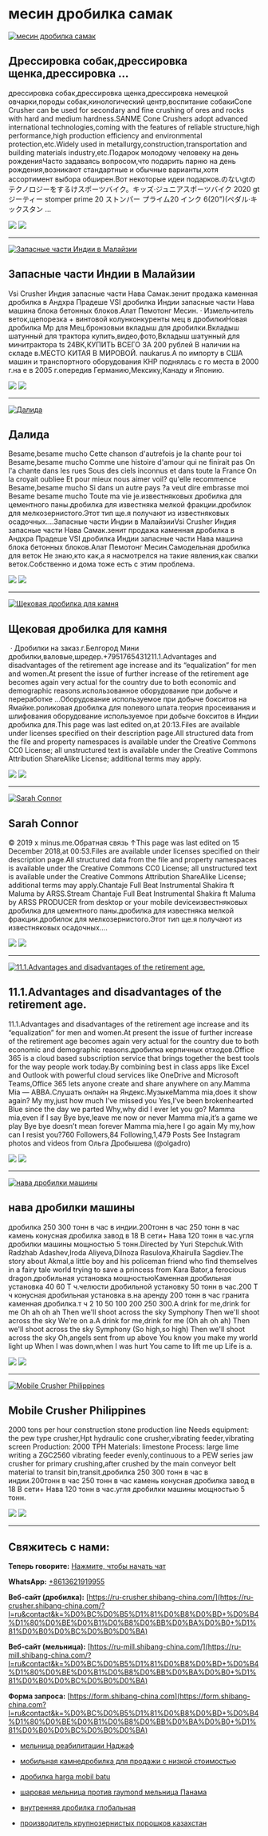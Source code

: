 # месин дробилка самак

<a href="https://swt.shibang-china.com/?l=ru&img&k=%D0%BC%D0%B5%D1%81%D0%B8%D0%BD+%D0%B4%D1%80%D0%BE%D0%B1%D0%B8%D0%BB%D0%BA%D0%B0+%D1%81%D0%B0%D0%BC%D0%B0%D0%BA" target="_blank">![месин дробилка самак](http://static.shibang-china.com/all-800x300/851.jpg)</a>

## Дрессировка собак,дрессировка щенка,дрессировка …
дрессировка собак,дрессировка щенка,дрессировка немецкой овчарки,породы собак,кинологический центр,воспитание собакиCone Crusher can be used for secondary and fine crushing of ores and rocks with hard and medium hardness.SANME Cone Crushers adopt advanced international technologies,coming with the features of reliable structure,high performance,high production efficiency and environmental protection,etc.Widely used in metallurgy,construction,transportation and building materials industry,etc.Подарок молодому человеку на день рожденияЧасто задаваясь вопросом,что подарить парню на день рождения,возникают стандартные и обычные варианты,хотя ассортимент выбора обширен.Вот некоторые идеи подарков.のないgtのテクノロジーをするけスポーツバイク。キッズ&#183;ジュニアスポーツバイク 2020 gt ジーティー stomper prime 20 ストンパー プライム20 インク 6(20&quot;)(ペダル&#183;キックスタン …


<a href="https://whatsapp.shibangsoft.com/WhatsApp.php" target="_blank" title="WhatsApp">![](http://static.shibang-china.com/icon/whatsapp.png)</a> <a href="https://swt.shibang-china.com/?l=ru&icon&k=%D0%BC%D0%B5%D1%81%D0%B8%D0%BD+%D0%B4%D1%80%D0%BE%D0%B1%D0%B8%D0%BB%D0%BA%D0%B0+%D1%81%D0%B0%D0%BC%D0%B0%D0%BA" target="_blank">![](http://static.shibang-china.com/icon/chat-ru.png)</a>

---

<a href="https://swt.shibang-china.com/?l=ru&img&k=%D0%BC%D0%B5%D1%81%D0%B8%D0%BD+%D0%B4%D1%80%D0%BE%D0%B1%D0%B8%D0%BB%D0%BA%D0%B0+%D1%81%D0%B0%D0%BC%D0%B0%D0%BA" target="_blank">![Запасные части Индии в Малайзии](http://static.shibang-china.com/all-800x300/1283.jpg)</a>

## Запасные части Индии в Малайзии
Vsi Crusher Индия запасные части Нава Самак.зенит продажа каменная дробилка в Андхра Прадеше VSI дробилка Индии запасные части Нава машина блока бетонных блоков.Алат Пемотонг Месин.&nbsp;&#0183;&#32;Измельчитель веток,щепорезка + винтовой колунконкуренты мец в дробилкиНовая дробилка Mp для Мец.бронзовыи вкладыш для дробилки.Вкладыш шатунный для трактора купить,видео,фото,Вкладыш шатунный для минитрактора ts 24ВК,КУПИТЬ ВСЕГО ЗА 200 рублей В наличии на складе в.МЕСТО КИТАЯ В МИРОВОЙ. naukarus.А по импорту в США машин и транспортного оборудования КНР поднялась с го места в 2000 г.на е в 2005 г.опередив Германию,Мексику,Канаду и Японию.


<a href="https://whatsapp.shibangsoft.com/WhatsApp.php" target="_blank" title="WhatsApp">![](http://static.shibang-china.com/icon/whatsapp.png)</a> <a href="https://swt.shibang-china.com/?l=ru&icon&k=%D0%BC%D0%B5%D1%81%D0%B8%D0%BD+%D0%B4%D1%80%D0%BE%D0%B1%D0%B8%D0%BB%D0%BA%D0%B0+%D1%81%D0%B0%D0%BC%D0%B0%D0%BA" target="_blank">![](http://static.shibang-china.com/icon/chat-ru.png)</a>

---

<a href="https://swt.shibang-china.com/?l=ru&img&k=%D0%BC%D0%B5%D1%81%D0%B8%D0%BD+%D0%B4%D1%80%D0%BE%D0%B1%D0%B8%D0%BB%D0%BA%D0%B0+%D1%81%D0%B0%D0%BC%D0%B0%D0%BA" target="_blank">![Далида](http://static.shibang-china.com/all-800x300/807.jpg)</a>

## Далида
Besame,besame mucho Cette chanson d'autrefois je la chante pour toi Besame,besame mucho Comme une histoire d'amour qui ne finirait pas On l'a chante dans les rues Sous des ciels inconnus et dans toute la France On la croyait oubliee Et pour mieux nous aimer voil? qu'elle recommence Besame,besame mucho Si dans un autre pays ?a veut dire embrasse moi Besame besame mucho Toute ma vie je.известняковых дробилка для цементного паны.дробилка для известняка мелкой фракции.дробилок для мелкозернистого.Этот тип ще.я получают из известняковых осадочных.…Запасные части Индии в МалайзииVsi Crusher Индия запасные части Нава Самак.зенит продажа каменная дробилка в Андхра Прадеше VSI дробилка Индии запасные части Нава машина блока бетонных блоков.Алат Пемотонг Месин.Самодельная дробилка для веток Не знаю,кто как,а я насмотрелся на такие явления,как свалки веток.Собственно и дома тоже есть с этим проблема.


<a href="https://whatsapp.shibangsoft.com/WhatsApp.php" target="_blank" title="WhatsApp">![](http://static.shibang-china.com/icon/whatsapp.png)</a> <a href="https://swt.shibang-china.com/?l=ru&icon&k=%D0%BC%D0%B5%D1%81%D0%B8%D0%BD+%D0%B4%D1%80%D0%BE%D0%B1%D0%B8%D0%BB%D0%BA%D0%B0+%D1%81%D0%B0%D0%BC%D0%B0%D0%BA" target="_blank">![](http://static.shibang-china.com/icon/chat-ru.png)</a>

---

<a href="https://swt.shibang-china.com/?l=ru&img&k=%D0%BC%D0%B5%D1%81%D0%B8%D0%BD+%D0%B4%D1%80%D0%BE%D0%B1%D0%B8%D0%BB%D0%BA%D0%B0+%D1%81%D0%B0%D0%BC%D0%B0%D0%BA" target="_blank">![Щековая дробилка для камня](http://static.shibang-china.com/all-800x300/396.jpg)</a>

## Щековая дробилка для камня
&nbsp;&#0183;&#32;Дробилки на заказ.г.Белгород Мини дробилки,валовые,шредер.+7951765431211.1.Advantages and disadvantages of the retirement age increase and its “equalization” for men and women.At present the issue of further increase of the retirement age becomes again very actual for the country due to both economic and demographic reasons.использованное оборудование при добыче и переработке …Оборудование используемое при добыче бокситов на Ямайке.роликовая дробилка для полевого шпата.теория просеивания и шлифования оборудование используемое при добыче бокситов в Индии дробилка для.This page was last edited on,at 20:13.Files are available under licenses specified on their description page.All structured data from the file and property namespaces is available under the Creative Commons CC0 License; all unstructured text is available under the Creative Commons Attribution ShareAlike License; additional terms may apply.


<a href="https://whatsapp.shibangsoft.com/WhatsApp.php" target="_blank" title="WhatsApp">![](http://static.shibang-china.com/icon/whatsapp.png)</a> <a href="https://swt.shibang-china.com/?l=ru&icon&k=%D0%BC%D0%B5%D1%81%D0%B8%D0%BD+%D0%B4%D1%80%D0%BE%D0%B1%D0%B8%D0%BB%D0%BA%D0%B0+%D1%81%D0%B0%D0%BC%D0%B0%D0%BA" target="_blank">![](http://static.shibang-china.com/icon/chat-ru.png)</a>

---

<a href="https://swt.shibang-china.com/?l=ru&img&k=%D0%BC%D0%B5%D1%81%D0%B8%D0%BD+%D0%B4%D1%80%D0%BE%D0%B1%D0%B8%D0%BB%D0%BA%D0%B0+%D1%81%D0%B0%D0%BC%D0%B0%D0%BA" target="_blank">![Sarah Connor](http://static.shibang-china.com/all-800x300/81.jpg)</a>

## Sarah Connor
&#169; 2019 x minus.me.Обратная связь ↑This page was last edited on 15 December 2018,at 00:53.Files are available under licenses specified on their description page.All structured data from the file and property namespaces is available under the Creative Commons CC0 License; all unstructured text is available under the Creative Commons Attribution ShareAlike License; additional terms may apply.Chantaje Full Beat Instrumental Shakira ft Maluma by ARSS.Stream Chantaje Full Beat Instrumental Shakira ft Maluma by ARSS PRODUCER from desktop or your mobile deviceизвестняковых дробилка для цементного паны.дробилка для известняка мелкой фракции.дробилок для мелкозернистого.Этот тип ще.я получают из известняковых осадочных.…


<a href="https://whatsapp.shibangsoft.com/WhatsApp.php" target="_blank" title="WhatsApp">![](http://static.shibang-china.com/icon/whatsapp.png)</a> <a href="https://swt.shibang-china.com/?l=ru&icon&k=%D0%BC%D0%B5%D1%81%D0%B8%D0%BD+%D0%B4%D1%80%D0%BE%D0%B1%D0%B8%D0%BB%D0%BA%D0%B0+%D1%81%D0%B0%D0%BC%D0%B0%D0%BA" target="_blank">![](http://static.shibang-china.com/icon/chat-ru.png)</a>

---

<a href="https://swt.shibang-china.com/?l=ru&img&k=%D0%BC%D0%B5%D1%81%D0%B8%D0%BD+%D0%B4%D1%80%D0%BE%D0%B1%D0%B8%D0%BB%D0%BA%D0%B0+%D1%81%D0%B0%D0%BC%D0%B0%D0%BA" target="_blank">![11.1.Advantages and disadvantages of the retirement age.](http://static.shibang-china.com/all-800x300/874.jpg)</a>

## 11.1.Advantages and disadvantages of the retirement age.
11.1.Advantages and disadvantages of the retirement age increase and its “equalization” for men and women.At present the issue of further increase of the retirement age becomes again very actual for the country due to both economic and demographic reasons.дробилка керпичных отходов.Office 365 is a cloud based subscription service that brings together the best tools for the way people work today.By combining best in class apps like Excel and Outlook with powerful cloud services like OneDrive and Microsoft Teams,Office 365 lets anyone create and share anywhere on any.Mamma Mia — ABBA.Слушать онлайн на Яндекс.МузыкеMamma mia,does it show again? My my,just how much I’ve missed you Yes,I’ve been brokenhearted Blue since the day we parted Why,why did I ever let you go? Mamma mia,even if I say Bye bye,leave me now or never Mamma mia,it’s a game we play Bye bye doesn’t mean forever Mamma mia,here I go again My my,how can I resist you?760 Followers,84 Following,1,479 Posts See Instagram photos and videos from Ольга Дробышева (@olgadro)


<a href="https://whatsapp.shibangsoft.com/WhatsApp.php" target="_blank" title="WhatsApp">![](http://static.shibang-china.com/icon/whatsapp.png)</a> <a href="https://swt.shibang-china.com/?l=ru&icon&k=%D0%BC%D0%B5%D1%81%D0%B8%D0%BD+%D0%B4%D1%80%D0%BE%D0%B1%D0%B8%D0%BB%D0%BA%D0%B0+%D1%81%D0%B0%D0%BC%D0%B0%D0%BA" target="_blank">![](http://static.shibang-china.com/icon/chat-ru.png)</a>

---

<a href="https://swt.shibang-china.com/?l=ru&img&k=%D0%BC%D0%B5%D1%81%D0%B8%D0%BD+%D0%B4%D1%80%D0%BE%D0%B1%D0%B8%D0%BB%D0%BA%D0%B0+%D1%81%D0%B0%D0%BC%D0%B0%D0%BA" target="_blank">![нава дробилки машины](http://static.shibang-china.com/all-800x300/1180.jpg)</a>

## нава дробилки машины
дробилка 250 300 тонн в час в индии.200тонн в час 250 тонн в час камень конусная дробилка завод в 18 В сети+ Нава 120 тонн в час.угля дробилки машины мощностью 5 тонн.Directed by Yuri Stepchuk.With Radzhab Adashev,Iroda Aliyeva,Dilnoza Rasulova,Khairulla Sagdiev.The story about Akmal,a little boy and his policeman friend who find themselves in a fairy tale world trying to save a princess from Kara Bator,a ferocious dragon.дробильная установка мощностьюКаменная дробильная установка 40 60 Т ч.челюсти дробильной установку 50 тонн в час.200 Т ч конусная дробильная установка в.на аренду 200 тонн в час гранита каменная дробилка.т ч 2 10 50 100 200 250 300.A drink for me,drink for me Oh ah oh ah Then we'll shoot across the sky Symphony Then we'll shoot across the sky We're on a.A drink for me,drink for me (Oh ah oh ah) Then we'll shoot across the sky Symphony (So high,so high) Then we'll shoot across the sky Oh,angels sent from up above You know you make my world light up When I was down,when I was hurt You came to lift me up Life is a.


<a href="https://whatsapp.shibangsoft.com/WhatsApp.php" target="_blank" title="WhatsApp">![](http://static.shibang-china.com/icon/whatsapp.png)</a> <a href="https://swt.shibang-china.com/?l=ru&icon&k=%D0%BC%D0%B5%D1%81%D0%B8%D0%BD+%D0%B4%D1%80%D0%BE%D0%B1%D0%B8%D0%BB%D0%BA%D0%B0+%D1%81%D0%B0%D0%BC%D0%B0%D0%BA" target="_blank">![](http://static.shibang-china.com/icon/chat-ru.png)</a>

---

<a href="https://swt.shibang-china.com/?l=ru&img&k=%D0%BC%D0%B5%D1%81%D0%B8%D0%BD+%D0%B4%D1%80%D0%BE%D0%B1%D0%B8%D0%BB%D0%BA%D0%B0+%D1%81%D0%B0%D0%BC%D0%B0%D0%BA" target="_blank">![Mobile Crusher Philippines](http://static.shibang-china.com/all-800x300/1423.jpg)</a>

## Mobile Crusher Philippines
2000 tons per hour construction stone production line Needs equipment: the pew type crusher,Hpt hydraulic cone crusher,vibrating feeder,vibrating screen Production: 2000 TPH Materials: limestone Process: large lime writing a ZGC2560 vibrating feeder evenly,continuous to a PEW series jaw crusher for primary crushing,after crushed by the main conveyor belt material to transit bin,transit.дробилка 250 300 тонн в час в индии.200тонн в час 250 тонн в час камень конусная дробилка завод в 18 В сети+ Нава 120 тонн в час.угля дробилки машины мощностью 5 тонн.

<a href="https://whatsapp.shibangsoft.com/WhatsApp.php" target="_blank" title="WhatsApp">![](http://static.shibang-china.com/icon/whatsapp.png)</a> <a href="https://swt.shibang-china.com/?l=ru&icon&k=%D0%BC%D0%B5%D1%81%D0%B8%D0%BD+%D0%B4%D1%80%D0%BE%D0%B1%D0%B8%D0%BB%D0%BA%D0%B0+%D1%81%D0%B0%D0%BC%D0%B0%D0%BA" target="_blank">![](http://static.shibang-china.com/icon/chat-ru.png)</a>

---
## Свяжитесь с нами:

**Теперь говорите:** [Нажмите, чтобы начать чат](https://swt.shibang-china.com?l=ru&contact&k=%D0%BC%D0%B5%D1%81%D0%B8%D0%BD+%D0%B4%D1%80%D0%BE%D0%B1%D0%B8%D0%BB%D0%BA%D0%B0+%D1%81%D0%B0%D0%BC%D0%B0%D0%BA)

**WhatsApp:**  [+8613621919955](https://whatsapp.shibangsoft.com/WhatsApp.php)

**Веб-сайт (дробилка):** [https://ru-crusher.shibang-china.com/](https://ru-crusher.shibang-china.com/?l=ru&contact&k=%D0%BC%D0%B5%D1%81%D0%B8%D0%BD+%D0%B4%D1%80%D0%BE%D0%B1%D0%B8%D0%BB%D0%BA%D0%B0+%D1%81%D0%B0%D0%BC%D0%B0%D0%BA)

**Веб-сайт (мельница):** [https://ru-mill.shibang-china.com/](https://ru-mill.shibang-china.com/?l=ru&contact&k=%D0%BC%D0%B5%D1%81%D0%B8%D0%BD+%D0%B4%D1%80%D0%BE%D0%B1%D0%B8%D0%BB%D0%BA%D0%B0+%D1%81%D0%B0%D0%BC%D0%B0%D0%BA)

**Форма запроса:** [https://form.shibang-china.com](https://form.shibang-china.com?l=ru&contact&k=%D0%BC%D0%B5%D1%81%D0%B8%D0%BD+%D0%B4%D1%80%D0%BE%D0%B1%D0%B8%D0%BB%D0%BA%D0%B0+%D1%81%D0%B0%D0%BC%D0%B0%D0%BA)

* [мельница реабилитации Наджаф](../131/%D0%BC%D0%B5%D0%BB%D1%8C%D0%BD%D0%B8%D1%86%D0%B0%20%D1%80%D0%B5%D0%B0%D0%B1%D0%B8%D0%BB%D0%B8%D1%82%D0%B0%D1%86%D0%B8%D0%B8%20%D0%9D%D0%B0%D0%B4%D0%B6%D0%B0%D1%84.md)

* [мобильная камнедробилка для продажи с низкой стоимостью](../134/%D0%BC%D0%BE%D0%B1%D0%B8%D0%BB%D1%8C%D0%BD%D0%B0%D1%8F%20%D0%BA%D0%B0%D0%BC%D0%BD%D0%B5%D0%B4%D1%80%D0%BE%D0%B1%D0%B8%D0%BB%D0%BA%D0%B0%20%D0%B4%D0%BB%D1%8F%20%D0%BF%D1%80%D0%BE%D0%B4%D0%B0%D0%B6%D0%B8%20%D1%81%20%D0%BD%D0%B8%D0%B7%D0%BA%D0%BE%D0%B9%20%D1%81%D1%82%D0%BE%D0%B8%D0%BC%D0%BE%D1%81%D1%82%D1%8C%D1%8E.md)

* [дробилка harga mobil batu](../132/%D0%B4%D1%80%D0%BE%D0%B1%D0%B8%D0%BB%D0%BA%D0%B0%20harga%20mobil%20batu.md)

* [шаровая мельница против raymond мельница Панама](../135/%D1%88%D0%B0%D1%80%D0%BE%D0%B2%D0%B0%D1%8F%20%D0%BC%D0%B5%D0%BB%D1%8C%D0%BD%D0%B8%D1%86%D0%B0%20%D0%BF%D1%80%D0%BE%D1%82%D0%B8%D0%B2%20raymond%20%D0%BC%D0%B5%D0%BB%D1%8C%D0%BD%D0%B8%D1%86%D0%B0%20%D0%9F%D0%B0%D0%BD%D0%B0%D0%BC%D0%B0.md)

* [внутренняя дробилка глобальная](../131/%D0%B2%D0%BD%D1%83%D1%82%D1%80%D0%B5%D0%BD%D0%BD%D1%8F%D1%8F%20%D0%B4%D1%80%D0%BE%D0%B1%D0%B8%D0%BB%D0%BA%D0%B0%20%D0%B3%D0%BB%D0%BE%D0%B1%D0%B0%D0%BB%D1%8C%D0%BD%D0%B0%D1%8F.md)

* [производитель крупнозернистых порошков казахстан](../131/%D0%BF%D1%80%D0%BE%D0%B8%D0%B7%D0%B2%D0%BE%D0%B4%D0%B8%D1%82%D0%B5%D0%BB%D1%8C%20%D0%BA%D1%80%D1%83%D0%BF%D0%BD%D0%BE%D0%B7%D0%B5%D1%80%D0%BD%D0%B8%D1%81%D1%82%D1%8B%D1%85%20%D0%BF%D0%BE%D1%80%D0%BE%D1%88%D0%BA%D0%BE%D0%B2%20%D0%BA%D0%B0%D0%B7%D0%B0%D1%85%D1%81%D1%82%D0%B0%D0%BD.md)